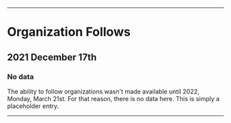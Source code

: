 
***

# Organization Follows

## 2021 December 17th

### No data

The ability to follow organizations wasn't made available until 2022, Monday, March 21st. For that reason, there is no data here. This is simply a placeholder entry.

***
